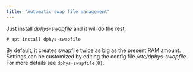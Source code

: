 ```yaml
---
title: "Automatic swap file management"
---
```


Just install *dphys-swapfile* and it will do the rest:

```
# apt install dphys-swapfile
```

By default, it creates swapfile twice as big as the present RAM amount. Settings can be customized by editing the config file */etc/dphys-swapfile*.
For more details see ``dphys-swapfile(8)``.